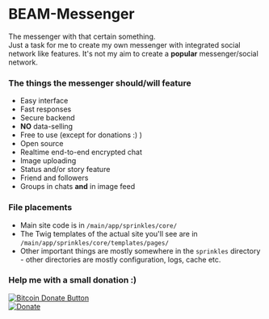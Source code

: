 # BEAM-Messenger
The messenger with that certain something.  
Just a task for me to create my own messenger with integrated social network like features.
It's not my aim to create a **popular** messenger/social network.  
### The things the messenger should/will feature
* Easy interface
* Fast responses
* Secure backend
* **NO** data-selling
* Free to use (except for donations :) )
* Open source
* Realtime end-to-end encrypted chat
* Image uploading
* Status and/or story feature
* Friend and followers
* Groups in chats **and** in image feed
### File placements
* Main site code is in `/main/app/sprinkles/core/`
* The Twig templates of the actual site you'll see are in `/main/app/sprinkles/core/templates/pages/`
* Other important things are mostly somewhere in the `sprinkles` directory - other directories are mostly configuration, logs, cache etc.

### Help me with a small donation :)
[![Bitcoin Donate Button](http://KristinitaTest.github.io/donate/Bitcoin-Donate-button.png)](https://spectrocoin.com/en/integration/buttons/47657-g5s6SzHwN7.html)  
[![Donate](https://img.shields.io/badge/Donate-PayPal-green.svg)](https://paypal.me/marvinborner/)

